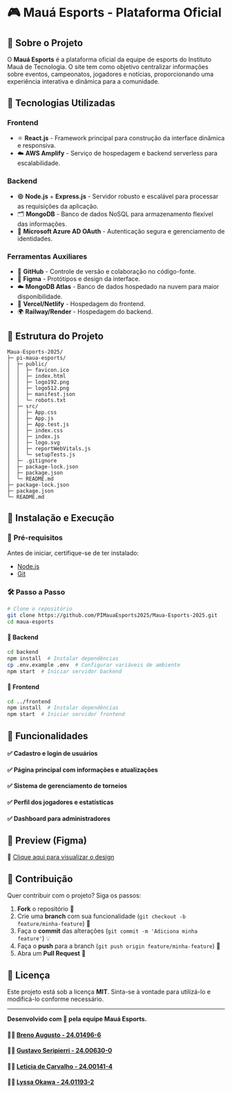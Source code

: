# 🎮 Mauá Esports - Plataforma Oficial

## 📌 Sobre o Projeto
O **Mauá Esports** é a plataforma oficial da equipe de esports do Instituto Mauá de Tecnologia. O site tem como objetivo centralizar informações sobre eventos, campeonatos, jogadores e notícias, proporcionando uma experiência interativa e dinâmica para a comunidade.

## 🚀 Tecnologias Utilizadas

### **Frontend**
- ⚛️ **React.js** - Framework principal para construção da interface dinâmica e responsiva.
- ☁️ **AWS Amplify** - Serviço de hospedagem e backend serverless para escalabilidade.

### **Backend**
- 🟢 **Node.js** + **Express.js** - Servidor robusto e escalável para processar as requisições da aplicação.
- 🗂️ **MongoDB** - Banco de dados NoSQL para armazenamento flexível das informações.
- 🔑 **Microsoft Azure AD OAuth** - Autenticação segura e gerenciamento de identidades.

### **Ferramentas Auxiliares**
- 🔧 **GitHub** - Controle de versão e colaboração no código-fonte.
- 🎨 **Figma** - Protótipos e design da interface.
- ☁️ **MongoDB Atlas** - Banco de dados hospedado na nuvem para maior disponibilidade.
- 🚀 **Vercel/Netlify** - Hospedagem do frontend.
- 🌍 **Railway/Render** - Hospedagem do backend.

## 📂 Estrutura do Projeto
```
Maua-Esports-2025/
├─ pi-maua-esports/
│  ├─ public/
│  │  ├─ favicon.ico
│  │  ├─ index.html
│  │  ├─ logo192.png
│  │  ├─ logo512.png
│  │  ├─ manifest.json
│  │  └─ robots.txt
│  ├─ src/
│  │  ├─ App.css
│  │  ├─ App.js
│  │  ├─ App.test.js
│  │  ├─ index.css
│  │  ├─ index.js
│  │  ├─ logo.svg
│  │  ├─ reportWebVitals.js
│  │  └─ setupTests.js
│  ├─ .gitignore
│  ├─ package-lock.json
│  ├─ package.json
│  └─ README.md
├─ package-lock.json
├─ package.json
└─ README.md

```

## 📜 Instalação e Execução

### 🔧 **Pré-requisitos**
Antes de iniciar, certifique-se de ter instalado:
- [Node.js](https://nodejs.org/)
- [Git](https://git-scm.com/)

### 🛠️ **Passo a Passo**
```sh
# Clone o repositório
git clone https://github.com/PIMauaEsports2025/Maua-Esports-2025.git
cd maua-esports
```

#### 📌 **Backend**
```sh
cd backend
npm install  # Instalar dependências
cp .env.example .env  # Configurar variáveis de ambiente
npm start  # Iniciar servidor backend
```

#### 🎨 **Frontend**
```sh
cd ../frontend
npm install  # Instalar dependências
npm start  # Iniciar servidor frontend
```

## 📌 Funcionalidades
#### ✅ Cadastro e login de usuários 
#### ✅ Página principal com informações e atualizações
#### ✅ Sistema de gerenciamento de torneios
#### ✅ Perfil dos jogadores e estatísticas
#### ✅ Dashboard para administradores

## 📸 Preview (Figma)
🔗 [Clique aqui para visualizar o design](https://www.figma.com/design/ANWM55epeLisAus2vfac3R/PI-3%C2%BA-Semestre---Mau%C3%A1-E-Sports?node-id=0-1&p=f&t=pgtO1yUtCPUn8CyO-0)

## 🤝 Contribuição
Quer contribuir com o projeto? Siga os passos:
1. **Fork** o repositório 🍴
2. Crie uma **branch** com sua funcionalidade (`git checkout -b feature/minha-feature`) 🌱
3. Faça o **commit** das alterações (`git commit -m 'Adiciona minha feature'`) 💡
4. Faça o **push** para a branch (`git push origin feature/minha-feature`) 🚀
5. Abra um **Pull Request** 📝

## 📝 Licença
Este projeto está sob a licença **MIT**. Sinta-se à vontade para utilizá-lo e modificá-lo conforme necessário.

---
**Desenvolvido com 💙 pela equipe Mauá Esports.**
#### 🧑‍💻 [Breno Augusto - 24.01496-6](https://github.com/BrenoAugustoOG)
#### 🧑‍💻 [Gustavo Seripierri - 24.00630-0](https://github.com/GustavoSeripierri)
#### 👩‍💻 [Leticia de Carvalho - 24.00141-4](https://github.com/leticiacarvalhoo)
#### 👩‍💻 [Lyssa Okawa - 24.01193-2](https://github.com/lyssaokawaperini)

